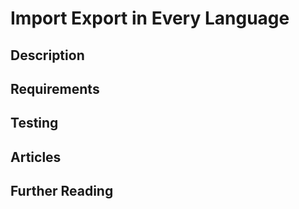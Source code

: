 # Import Export in Every Language

## Description

## Requirements

## Testing

## Articles

## Further Reading